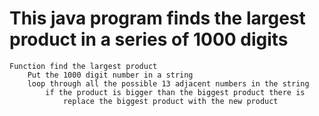 # This java program finds the largest product in a series of 1000 digits
	Function find the largest product
		Put the 1000 digit number in a string
		loop through all the possible 13 adjacent numbers in the string
			if the product is bigger than the biggest product there is
				replace the biggest product with the new product
				